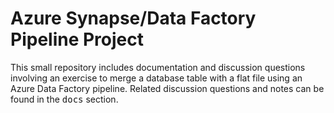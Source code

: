 # Azure Synapse/Data Factory Pipeline Project
This small repository includes documentation and discussion questions involving an exercise to merge a database table with a flat file using an Azure Data Factory pipeline. Related discussion questions and notes can be found in the <tt>docs</tt> section.
